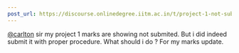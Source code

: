 ```yaml
---
post_url: https://discourse.onlinedegree.iitm.ac.in/t/project-1-not-submitted-issue/172497/1
---
```

[@carlton](/u/carlton) sir my project 1 marks are showing not submited. But i did indeed submit it with proper procedure. What should i do ? For my marks update.